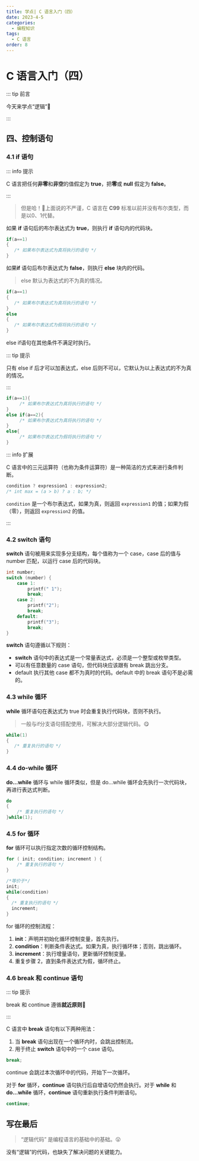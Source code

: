 ```yaml
---
title: 学点| C 语言入门（四）
date: 2023-4-5
categories: 
  - 编程知识
tags: 
  - C 语言
order: 8
---
```


# C 语言入门（四）

::: tip 前言

今天来学点“逻辑”🧐

:::

## 四、控制语句

### 4.1 if 语句

::: info 提示

C 语言把任何**非零**和**非空**的值假定为 **true**，把**零**或 **null** 假定为 **false**。

:::

> 但是哈！🤔上面说的不严谨，C 语言在  **C99**  标准以前并没有布尔类型，而是以0、1代替。

如果 **if** 语句后的布尔表达式为 **true**，则执行 **if** 语句内的代码块。

```c
if(a==1)
{
   /* 如果布尔表达式为真将执行的语句 */
}
```



如果**if** 语句后布尔表达式为 **false**，则执行 **else** 块内的代码。

> else 默认为表达式的不为真的情况。

```c
if(a==1)
{
   /* 如果布尔表达式为真将执行的语句 */
}
else
{
   /* 如果布尔表达式为假将执行的语句 */
}
```



else if语句在其他条件不满足时执行。

::: tip 提示

只有 else if 后才可以加表达式，else 后则不可以，它默认为以上表达式的不为真的情况。

:::

```c
if(a==1){
     /* 如果布尔表达式为真将执行的语句 */
}
else if(a==2){
     /* 如果布尔表达式为真将执行的语句 */
}
else{
     /* 如果布尔表达式为假将执行的语句 */
}
```



::: info 扩展

C 语言中的三元运算符（也称为条件运算符）是一种简洁的方式来进行条件判断。

```c
condition ? expression1 : expression2;
/* int max = (a > b) ? a : b; */
```

`condition` 是一个布尔表达式，如果为真，则返回 `expression1` 的值；如果为假（零），则返回 `expression2` 的值。

:::



### 4.2 switch 语句

 **switch** 语句被用来实现多分支结构，每个值称为一个 case，case 后的值与 number 匹配，以运行 case 后的代码块。

```c
int number;
switch (number) {
    case 1:
        printf(" 1");
        break;
    case 2:
        printf("2");
        break;
    default:
        printf("3");
        break;
}
```

**switch** 语句遵循以下规则：

- **switch** 语句中的表达式是一个常量表达式，必须是一个整型或枚举类型。
- 可以有任意数量的 case 语句，但代码块应该跟有 break 跳出分支。
- default  执行其他  case  都不为真时的代码。default  中的 break 语句不是必需的。



### 4.3 while 循环

 **while** 循环语句在表达式为 true 时会重复执行代码块，否则不执行。

> 一般与if分支语句搭配使用，可解决大部分逻辑代码。😋

```c
while(1)
{
   /* 重复执行的语句 */
}
```



### 4.4 do-while 循环

**do...while** 循环与 while 循环类似，但是 do...while 循环会先执行一次代码块，再进行表达式判断。

```c
do
{
    /* 重复执行的语句 */
}while(1);
```



### 4.5 for 循环

**for** 循环可以执行指定次数的循环控制结构。

```c
for ( init; condition; increment ) {   
    /* 重复执行的语句 */
}

/*等价于*/
init;
while(condition)
{ 
  /* 重复执行的语句 */
  increment;
}
```

 for 循环的控制流程：

1. **init**：声明并初始化循环控制变量，首先执行。
2. **condition**：判断条件表达式。如果为真，执行循环体；否则，跳出循环。
3. **increment**：执行增量语句，更新循环控制变量。
4. 重复步骤 2，直到条件表达式为假，循环终止。



### 4.6 break 和 continue 语句

::: tip 提示

break 和 continue 遵循**就近原则**🤔

:::

C 语言中 **break** 语句有以下两种用法：

1. 当 **break** 语句出现在一个循环内时，会跳出控制流。
2. 用于终止 **switch** 语句中的一个 case 语句。

```c
break;
```



continue 会跳过本次循环中的代码，开始下一次循环。

对于 **for** 循环，**continue** 语句执行后自增语句仍然会执行。对于 **while** 和 **do...while** 循环，**continue** 语句重新执行条件判断语句。

```c
continue;
```



## 写在最后

> “逻辑代码” 是编程语言的基础中的基础。😮

没有“逻辑”的代码，也缺失了解决问题的关键能力。
